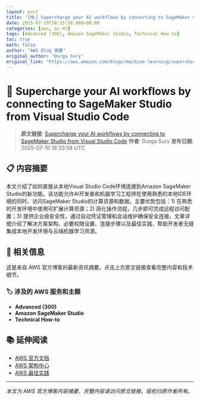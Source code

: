 ```yaml
---
layout: post
title: "[ML] Supercharge your AI workflows by connecting to SageMaker Studio from Visual Studio Code"
date: 2025-07-10T18:33:58.000+00:00
categories: [aws, ai-ml]
tags: [Advanced (300), Amazon SageMaker Studio, Technical How-to]
toc: true
math: false
author: "AWS Blog 摘要"
original_author: "Durga Sury"
original_link: "https://aws.amazon.com/blogs/machine-learning/supercharge-your-ai-workflows-by-connecting-to-sagemaker-studio-from-visual-studio-code/"
---
```


# 🤖 Supercharge your AI workflows by connecting to SageMaker Studio from Visual Studio Code

> **原文链接**: [Supercharge your AI workflows by connecting to SageMaker Studio from Visual Studio Code](https://aws.amazon.com/blogs/machine-learning/supercharge-your-ai-workflows-by-connecting-to-sagemaker-studio-from-visual-studio-code/)
> **作者**: Durga Sury
> **发布日期**: 2025-07-10 18:33:58 UTC

## 📋 内容摘要

本文介绍了如何直接从本地Visual Studio Code环境连接到Amazon SageMaker Studio的新功能。该功能允许AI开发者和机器学习工程师在使用熟悉的本地IDE环境的同时，访问SageMaker Studio的计算资源和数据。主要优势包括：1) 在熟悉的开发环境中使用可扩展计算资源；2) 简化操作流程，几步即可完成远程访问配置；3) 提供企业级安全性，通过自动凭证管理和会话维护确保安全连接。文章详细介绍了解决方案架构、必要权限设置、连接步骤以及最佳实践，帮助开发者无缝集成本地开发环境与云端机器学习资源。

## 🔗 相关信息

这是来自 AWS 官方博客的最新资讯摘要。点击上方原文链接查看完整内容和技术细节。

### 🏷️ 涉及的 AWS 服务和主题

- **Advanced (300)**
- **Amazon SageMaker Studio**
- **Technical How-to**

## 📚 延伸阅读

- [AWS 官方文档](https://docs.aws.amazon.com/)
- [AWS 架构中心](https://aws.amazon.com/architecture/)
- [AWS 最佳实践](https://aws.amazon.com/architecture/well-architected/)

---

*本文为 AWS 官方博客内容摘要，完整内容请访问原文链接。版权归原作者所有。*